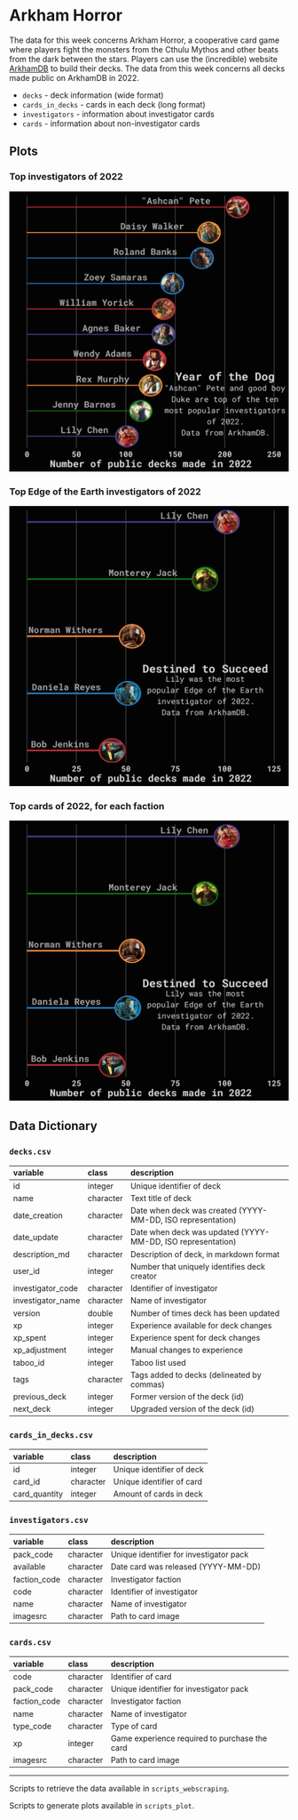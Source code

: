 # Arkham Horror

The data for this week concerns Arkham Horror, a cooperative card game where players fight the monsters from the Cthulu Mythos and other beats from the dark between the stars. Players can use the (incredible) website [ArkhamDB](arkhamdb.com) to build their decks. The data from this week concerns all decks made public on ArkhamDB in 2022.

- `decks` - deck information (wide format)
- `cards_in_decks` - cards in each deck (long format)
- `investigators` - information about investigator cards
- `cards` - information about non-investigator cards

## Plots

### Top investigators of 2022

![image](top_investigators.png)

### Top Edge of the Earth investigators of 2022

![image](top_investigators_edge.png)

### Top cards of 2022, for each faction

![image](top_investigators_edge.png)

## Data Dictionary

### `decks.csv`

|variable        |class     |description |
|:---------------|:---------|:-----------|
|id |integer |Unique identifier of deck |
|name |character |Text title of deck |
|date_creation |character |Date when deck was created (YYYY-MM-DD, ISO representation) |
|date_update |character |Date when deck was updated (YYYY-MM-DD, ISO representation) |
|description_md |character |Description of deck, in markdown format |
|user_id |integer |Number that uniquely identifies deck creator |
|investigator_code |character |Identifier of investigator |
|investigator_name |character |Name of investigator |
|version  |double |Number of times deck has been updated |
|xp |integer |Experience available for deck changes |
|xp_spent |integer |Experience spent for deck changes |
|xp_adjustment |integer |Manual changes to experience |
|taboo_id |integer |Taboo list used |
|tags |character |Tags added to decks (delineated by commas) |
|previous_deck |integer |Former version of the deck (id) |
|next_deck |integer |Upgraded version of the deck (id) |

### `cards_in_decks.csv`

|variable        |class     |description |
|:---------------|:---------|:-----------|
|id |integer |Unique identifier of deck |
|card_id |character |Unique identifier of card |
|card_quantity |integer |Amount of cards in deck |

### `investigators.csv`

|variable        |class     |description |
|:---------------|:---------|:-----------|
|pack_code |character |Unique identifier for investigator pack |
|available |character |Date card was released (YYYY-MM-DD) |
|faction_code |character |Investigator faction |
|code |character |Identifier of investigator |
|name |character |Name of investigator |
|imagesrc |character |Path to card image |

### `cards.csv`

|variable        |class     |description |
|:---------------|:---------|:-----------|
|code |character |Identifier of card |
|pack_code |character |Unique identifier for investigator pack |
|faction_code |character |Investigator faction |
|name |character |Name of investigator |
|type_code |character |Type of card |
|xp |integer |Game experience required to purchase the card |
|imagesrc |character |Path to card image |

********************************************************

Scripts to retrieve the data available in `scripts_webscraping`.

Scripts to generate plots available in `scripts_plot`.
